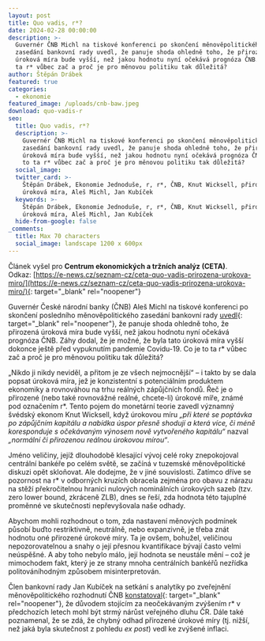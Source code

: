 ```yaml
---
layout: post
title: Quo vadis, r*?
date: 2024-02-28 00:00:00
description: >-
  Guvernér ČNB Michl na tiskové konferenci po skončení měnověpolitického
  zasedání bankovní rady uvedl, že panuje shoda ohledně toho, že přirozená
  úroková míra bude vyšší, než jakou hodnotu nyní očekává prognóza ČNB. Co je to
  ta r* vůbec zač a proč je pro měnovou politiku tak důležitá?
author: Štěpán Drábek
featured: true
categories:
  - ekonomie
featured_image: /uploads/cnb-baw.jpeg
download: quo-vadis-r
seo:
  title: Quo vadis, r*?
  description: >-
    Guvernér ČNB Michl na tiskové konferenci po skončení měnověpolitického
    zasedání bankovní rady uvedl, že panuje shoda ohledně toho, že přirozená
    úroková míra bude vyšší, než jakou hodnotu nyní očekává prognóza ČNB. Co je
    to ta r* vůbec zač a proč je pro měnovou politiku tak důležitá?
  social_image:
  twitter_card: >-
    Štěpán Drábek, Ekonomie Jednoduše, r, r*, ČNB, Knut Wicksell, přirozená
    úroková míra, Aleš Michl, Jan Kubíček
  keywords: >-
    Štěpán Drábek, Ekonomie Jednoduše, r, r*, ČNB, Knut Wicksell, přirozená
    úroková míra, Aleš Michl, Jan Kubíček
  hide-from-google: false
_comments:
  title: Max 70 characters
  social_image: landscape 1200 x 600px
---
```

Článek vyšel pro&nbsp;**Centrum ekonomických a tržních analýz (CETA)**. Odkaz:&nbsp;[https://e-news.cz/seznam-cz/ceta-quo-vadis-prirozena-urokova-miro/](https://e-news.cz/seznam-cz/ceta-quo-vadis-prirozena-urokova-miro/){: target="_blank" rel="noopener"}



Guvernér České národní banky (ČNB) Aleš Michl na tiskové konferenci po skončení posledního měnověpolitického zasedání bankovní rady [uvedl](https://www.youtube.com/live/6ULBMV03qNw?si=rHOZZ1u__0Ttn_Xj&amp;t=670){: target="_blank" rel="noopener"}, že panuje shoda ohledně toho, že přirozená úroková míra bude vyšší, než jakou hodnotu nyní očekává prognóza ČNB. Záhy dodal, že je možné, že byla tato úroková míra vyšší dokonce ještě před vypuknutím pandemie Covidu-19. Co je to ta r\* vůbec zač a proč je pro měnovou politiku tak důležitá?



„Nikdo ji nikdy neviděl, a přitom je ze všech nejmocnější“ – i takto by se dala popsat úroková míra, jež je konzistentní s potenciálním produktem ekonomiky a rovnováhou na trhu reálných zápůjčních fondů. Řeč je o přirozené (nebo také rovnovážné reálné, chcete-li) úrokové míře, známé pod označením r\*. Tento pojem do monetární teorie zavedl významný švédský ekonom Knut Wicksell, když úrokovou míru *„při které se poptávka po zápůjčním kapitálu a nabídka úspor přesně shodují a která více, či méně koresponduje s očekávaným výnosem nově vytvořeného kapitálu“* nazval *„normální či přirozenou reálnou úrokovou mírou“*.



Jméno veličiny, jejíž dlouhodobě klesající vývoj celé roky znepokojoval centrální bankéře po celém světě, se začíná v tuzemské měnověpolitické diskuzi opět skloňovat. Ale dodejme, že v jiné souvislosti. Zatímco dříve se pozornost na r\* v odborných kruzích obracela zejména pro obavu z nárazu na stěží překročitelnou hranici nulových nominálních úrokových sazeb (tzv. zero lower bound, zkráceně ZLB), dnes se řeší, zda hodnota této tajuplné proměnné ve skutečnosti nepřevyšovala naše odhady.



Abychom mohli rozhodnout o tom, zda nastavení měnových podmínek působí buďto restriktivně, neutrálně, nebo expanzivně, je třeba znát hodnotu oné přirozené úrokové míry. Ta je ovšem, bohužel, veličinou nepozorovatelnou a snahy o její přesnou kvantifikace bývají často velmi neúspěšné. A aby toho nebylo málo, její hodnota se neustále mění – což je mimochodem fakt, který je ze strany mnoha centrálních bankéřů nezřídka politováníhodným způsobem misinterpretován.



Člen bankovní rady Jan Kubíček na setkání s analytiky po zveřejnění měnověpolitického rozhodnutí ČNB [konstatoval](https://www.youtube.com/live/lSYdjUo8tRs?si=VikEdNZTZIol2yVg){: target="_blank" rel="noopener"}, že důvodem stojícím za neočekávaným zvýšením r\* v předchozích letech mohl být strmý nárůst veřejného dluhu ČR. Dále také poznamenal, že se zdá, že chybný odhad přirozené úrokové míry (tj. nižší, než jaká byla skutečnost z pohledu *ex post*) vedl ke zvýšené inflaci.